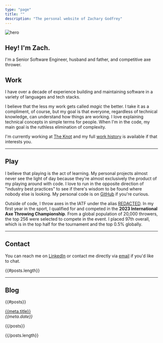 ```yaml
---
type: "page"
title: ""
description: "The personal website of Zachary Godfrey"
---
```


<div class="grid stack columns-2 items-y-center">
  <div>
    <img src="data:image/jpg;base64,{{>hero}}" alt="hero">
  </div>

  <div>
    <h2>Hey! I'm Zach.</h2>
    <p>I'm a Senior Software Engineer, husband and father, and competitive axe thrower.</p>
  </div>
</div>

<!--
![hero](data:image/jpg;base64,{{>hero}})

## Hey! I'm Zach.

I'm a Senior Software Engineer, husband and father, and competitive axe thrower.
-->

## Work

I have over a decade of experience building and maintaining software in a variety of languages and tech stacks.

I believe that the less my work gets called *magic* the better. I take it as a compliment, of course, but my goal is that everyone, regardless of technical knowledge, can understand how things are working. I love explaining technical concepts in simple terms for people. When I'm in the code, my main goal is the ruthless elimination of complexity.

I'm currently working at [The Knot](https://theknot.com) and my full [work history](/work) is available if that interests you.

---

## Play

I believe that playing is the act of learning. My personal projects almost never see the light of day because they're almost exclusively the product of my playing around with code. I love to run in the opposite direction of "industry best practices" to see if there's wisdom to be found where nobody else is looking. My personal code is on [GitHub](https://github.com/ZacharyGodfrey) if you're curious.

Outside of code, I throw axes in the IATF under the alias [REDACTED](https://axescores.com/player/1207260). In my first year in the sport, I qualified for and competed in the **2023 International Axe Throwing Championship**. From a global population of 20,000 throwers, the top 256 were selected to compete in the event. I placed 97th overall, which is in the top half for the tournament and the top 0.5% globally.

---

## Contact

You can reach me on [LinkedIn](https://linkedin.com/in/zachary-godfrey) or contact me directly via [email](mailto:contact@zacharygodfrey.dev) if you'd like to chat.

{{#posts.length}}

---

## Blog

{{#posts}}

[{{meta.title}}](/{{{uri}}})\
*{{meta.date}}*

{{/posts}}

{{/posts.length}}